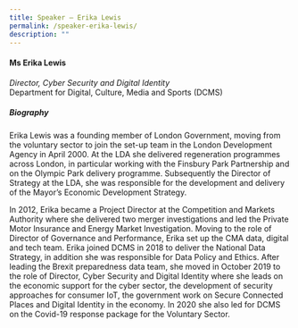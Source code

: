```yaml
---
title: Speaker – Erika Lewis
permalink: /speaker-erika-lewis/
description: ""
---
```


#### **Ms Erika Lewis**

*Director, Cyber Security and Digital Identity*  
Department for Digital, Culture, Media and Sports (DCMS)

##### **Biography**
Erika Lewis was a founding member of London Government, moving from the voluntary sector to join the set-up team in the London Development Agency in April 2000. At the LDA she delivered regeneration programmes across London, in particular working with the Finsbury Park Partnership and on the Olympic Park delivery programme. Subsequently the Director of Strategy at the LDA, she was responsible for the development and delivery of the Mayor’s Economic Development Strategy. 
 
In 2012, Erika became a Project Director at the Competition and Markets Authority where she delivered two merger investigations and led the Private Motor Insurance and Energy Market Investigation. Moving to the role of Director of Governance and Performance, Erika set up the CMA data, digital and tech team. Erika joined DCMS in 2018 to deliver the National Data Strategy, in addition she was responsible for Data Policy and Ethics. After leading the Brexit preparedness data team, she moved in October 2019 to the role of Director, Cyber Security and Digital Identity where she leads on the economic support for the cyber sector, the development of security approaches for consumer IoT, the government work on Secure Connected Places and Digital Identity in the economy. In 2020 she also led for DCMS on the Covid-19 response package for the Voluntary Sector.

